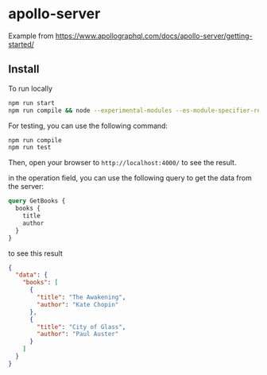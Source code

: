 # apollo-server

Example from https://www.apollographql.com/docs/apollo-server/getting-started/

## Install

To run locally

```bash
npm run start
npm run compile && node --experimental-modules --es-module-specifier-resolution=node ./dist/index.js
```

For testing, you can use the following command:

```bash
npm run compile
npm run test
```

Then, open your browser to `http://localhost:4000/` to see the result.

in the operation field, you can use the following query to get the data from the server:

```graphql
query GetBooks {
  books {
    title
    author
  }
}
```

to see this result

```json
{
  "data": {
    "books": [
      {
        "title": "The Awakening",
        "author": "Kate Chopin"
      },
      {
        "title": "City of Glass",
        "author": "Paul Auster"
      }
    ]
  }
}
```
